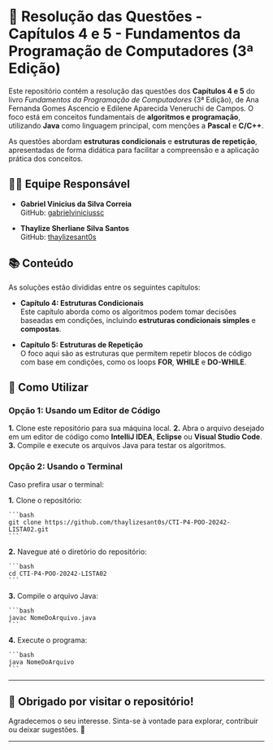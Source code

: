 # 📘 **Resolução das Questões - Capítulos 4 e 5 - Fundamentos da Programação de Computadores (3ª Edição)**

Este repositório contém a resolução das questões dos **Capítulos 4 e 5** do livro *Fundamentos da Programação de Computadores* (3ª Edição), de Ana Fernanda Gomes Ascencio e Edilene Aparecida Veneruchi de Campos. O foco está em conceitos fundamentais de **algoritmos e programação**, utilizando **Java** como linguagem principal, com menções a **Pascal** e **C/C++**.

As questões abordam **estruturas condicionais** e **estruturas de repetição**, apresentadas de forma didática para facilitar a compreensão e a aplicação prática dos conceitos.

## 👨‍💻 **Equipe Responsável**

- **Gabriel Vinicius da Silva Correia**  
  GitHub: [gabrielviniciussc](https://github.com/gabrielviniciussc)

- **Thaylize Sherliane Silva Santos**  
  GitHub: [thaylizesant0s](https://github.com/thaylizesant0s)

## 📚 **Conteúdo**

As soluções estão divididas entre os seguintes capítulos:

- **Capítulo 4: Estruturas Condicionais**  
  Este capítulo aborda como os algoritmos podem tomar decisões baseadas em condições, incluindo **estruturas condicionais simples** e **compostas**.

- **Capítulo 5: Estruturas de Repetição**  
  O foco aqui são as estruturas que permitem repetir blocos de código com base em condições, como os loops **FOR**, **WHILE** e **DO-WHILE**.

## 🔧 **Como Utilizar**

### Opção 1: Usando um Editor de Código

**1.** Clone este repositório para sua máquina local.
**2.** Abra o arquivo desejado em um editor de código como **IntelliJ IDEA**, **Eclipse** ou **Visual Studio Code**.
**3.** Compile e execute os arquivos Java para testar os algoritmos.

### Opção 2: Usando o Terminal

Caso prefira usar o terminal:

**1.** Clone o repositório:

    ```bash
    git clone https://github.com/thaylizesant0s/CTI-P4-POO-20242-LISTA02.git
    ```

**2.** Navegue até o diretório do repositório:

    ```bash
    cd CTI-P4-POO-20242-LISTA02
    ```

**3.** Compile o arquivo Java:

    ```bash
    javac NomeDoArquivo.java
    ```

**4.** Execute o programa:

    ```bash
    java NomeDoArquivo
    ```
    
---

## 💬 **Obrigado por visitar o repositório!**

Agradecemos o seu interesse. Sinta-se à vontade para explorar, contribuir ou deixar sugestões. 🙂

---


